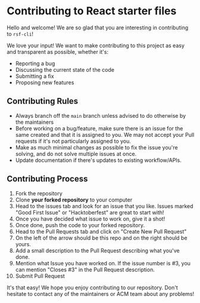 # Contributing to React starter files
Hello and welcome! We are so glad that you are interesting in contributing to `rsf-cli`!

We love your input! We want to make contributing to this project as easy and transparent as possible, whether it's:

- Reporting a bug
- Discussing the current state of the code
- Submitting a fix
- Proposing new features

## Contributing Rules
- Always branch off the `main` branch unless advised to do otherwise by the maintainers
- Before working on a bug/feature, make sure there is an issue for the same created and that it is assigned to you. We may not accept your Pull requests if it's not particularly assigned to you.
- Make as much minimal changes as possible to fix the issue you're solving, and do not solve multiple issues at once.
- Update documentation if there's updates to existing workflow/APIs.

## Contributing Process
1. Fork the repository
2. Clone **your forked repository** to your computer
3. Head to the issues tab and look for an issue that you like. Issues marked "Good
First Issue" or "Hacktoberfest" are great to start with!
4. Once you have decided what issue to work on, give it a shot!
5. Once done, push the code to your forked repository.
6. Head to the Pull Requests tab and click on "Create New Pull Request"
7. On the left of the arrow should be this repo and on the right should be yours.
8. Add a small description to the Pull Request describing what you've done.
9. Mention what Issue you have worked on. If the issue number is #3, you can mention
"Closes #3" in the Pull Request description.
10. Submit Pull Request

It's that easy! We hope you enjoy contributing to our repository. Don't hesitate to
contact any of the maintainers or ACM team about any problems!
